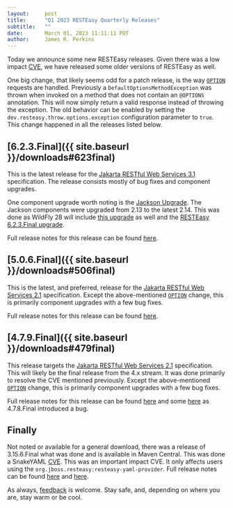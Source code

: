 ```yaml
---
layout:     post
title:      "Q1 2023 RESTEasy Quarterly Releases"
subtitle:   ""
date:       March 01, 2023 11:11:11 PDT
author:     James R. Perkins
---
```


Today we announce some new RESTEasy releases. Given there was a low impact 
[CVE](https://access.redhat.com/security/cve/cve-2023-0482), we have released some older versions of RESTEasy as well.

One big change, that likely seems odd for a patch release, is the way [`OPTION`](https://issues.redhat.com/browse/RESTEASY-3283)
requests are handled. Previously a `DefaultOptionsMethodException` was thrown when invoked on a method that does not
contain an `@OPTIONS` annotation. This will now simply return a valid response instead of throwing the exception. The
old behavior can be enabled by setting the `dev.resteasy.throw.options.exception` configuration parameter to `true`.
This change happened in all the releases listed below.

## [6.2.3.Final]({{ site.baseurl }}/downloads#623final)

This is the latest release for the [Jakarta RESTful Web Services 3.1](https://jakarta.ee/specifications/restful-ws/3.1/) 
specification. The release consists mostly of bug fixes and component upgrades.

One component upgrade worth noting is the [Jackson Upgrade](https://issues.redhat.com/browse/RESTEASY-3295). The
Jackson components were upgraded from 2.13 to the latest 2.14. This was done as WildFly 28 will include 
[this upgrade](https://issues.redhat.com/browse/WFLY-17682) as well and the 
[RESTEasy 6.2.3.Final upgrade](https://issues.redhat.com/browse/WFLY-17638).

Full release notes for this release can be found [here](https://github.com/resteasy/resteasy/releases/tag/6.2.3.Final).

## [5.0.6.Final]({{ site.baseurl }}/downloads#506final)

This is the latest, and preferred, release for the 
[Jakarta RESTful Web Services 2.1](https://jakarta.ee/specifications/restful-ws/2.1/) specification. Except the 
above-mentioned [`OPTION`](https://issues.redhat.com/browse/RESTEASY-3283) change, this is primarily component
upgrades with a few bug fixes.

Full release notes for this release can be found [here](https://github.com/resteasy/resteasy/releases/tag/5.0.6.Final).

## [4.7.9.Final]({{ site.baseurl }}/downloads#479final)

This release targets the [Jakarta RESTful Web Services 2.1](https://jakarta.ee/specifications/restful-ws/2.1/) 
specification. This will likely be the final release from the 4.x stream. It was done primarily to resolve the CVE
mentioned previously. Except the above-mentioned [`OPTION`](https://issues.redhat.com/browse/RESTEASY-3283) change, this 
is primarily component upgrades with a few bug fixes.

Full release notes for this release can be found [here](https://github.com/resteasy/resteasy/releases/tag/4.7.9.Final)
and some [here](https://github.com/resteasy/resteasy/releases/tag/4.7.8.Final) as 4.7.8.Final introduced a bug.


## Finally

Not noted or available for a general download, there was a release of 3.15.6.Final what was done and is available in
Maven Central. This was done a SnakeYAML [CVE](https://access.redhat.com/security/cve/cve-2022-1471). This was an
important impact CVE. It only affects users using the `org.jboss.resteasy:resteasy-yaml-provider`. Full release notes
can be found [here](https://github.com/resteasy/resteasy/releases/tag/3.15.6.Final) and 
[here](https://github.com/resteasy/resteasy/releases/tag/3.15.5.Final).

As always, [feedback](https://github.com/resteasy/resteasy/discussions/) is welcome. Stay safe, and, depending on where 
you are, stay warm or be cool.

